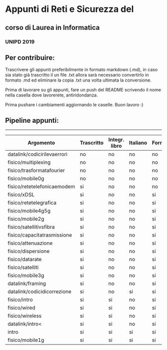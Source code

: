 # Appunti di Reti e Sicurezza del 
## corso di Laurea in Informatica 
### UNIPD 2019

## Per contribuire:
Trascrivere gli appunti preferibilmente in formato markdown (.md), in caso sia stato già trascritto il un file .txt allora sarà necessario convertirlo in formato .md ed eliminare la copia .txt una volta ultimata la conversione.

Prima di lavorare su gli appunti, fare un push del README scrivendo il nome  nella casella dove lavorerete, antiridondanza.

Prima pushare i cambiamenti aggiornando le caselle. Buon lavoro :)

## Pipeline appunti:
--------------------
| Argomento | Trascritto | Integr. libro | Italiano | Formattazione |
| --------- | ---------- | ------------- | -------- | ------------- | 
| datalink/codicirilevaerrori | no | no | no | no |
| fisico/multiplexing | no | no | no | no |
| fisico/trasformatafourier |  no | no | no | no |
| fisico/mobile0g | no | no | no | no |
| fisico/retetelefonicaemodem | si | no | no | no |
| fisico/xDSL | si | no | no | si |
| fisico/retetelegrafica | si | no | no | si |
| fisico/mobile4g5g | si | no | no | si |
| fisico/mobile2g | si | no | no | si |
| fisico/satellitivsfibra | si | no | no | si |
| fisico/capacitatrasmissione | si | no | no | si |
| fisico/attenuazione | si | no | no | si |
| fisico/dispersione | si | no | no | si |
| fisico/datarate | si | no | no | si |
| fisico/satelliti | si | no | no | si |
| fisico/mobile3g | si | no | no | si |
| datalink/framing | si | no | no | si |
| datalink/codicidicorrezione | si | no | si | si |
| fisico/intro | si | si | no | si |
| fisico/wired | si | si | no | si | 
| fisico/wireless | si | si | no | si |
| datalink/intro< | si | si | no | si |
| intro | si | si | si | si
| fisico/mobile1g | si | si | si | si |
